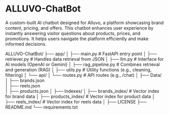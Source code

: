 # ALLUVO-ChatBot
A custom-built AI chatbot designed for Alluvo, a platform showcasing brand content, pricing, and offers. This chatbot enhances user experience by instantly answering visitor questions about products, prices, and promotions. It helps users navigate the platform efficiently and make informed decisions.

ALLUVO-ChatBot/
├── app/
│   ├── main.py                     # FastAPI entry point
│   ├── retriever.py                # Handles data retrieval from JSON
│   ├── llm.py                      # Interface for AI models (OpenAI or Gemini)
│   ├── rag_pipeline.py             # Combines retrieval and generation (RAG)
│   ├── utils.py                    # Utility functions (e.g., cleaning, filtering)
│   └── api/
│       └── routes.py               # API routes (e.g., /chat)
│
├── Data/
│   ├── brands.json                 
│   ├── reels.json       
│   ├── products.json 
│
├── Indexes/
│   ├── brands_index/               # Vector index for brand data
│   ├── products_index/             # Vector index for product data
│   ├── reels_index/                # Vector index for reels data
│
├── LICENSE 
├── README.md
└── requirements.txt
